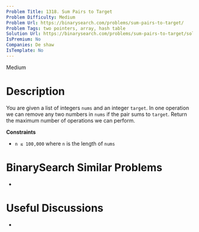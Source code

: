```yaml
---
Problem Title: 1318. Sum Pairs to Target
Problem Difficulty: Medium
Problem Url: https://binarysearch.com/problems/sum-pairs-to-target/
Problem Tags: two pointers, array, hash table
Solution Url: https://binarysearch.com/problems/sum-pairs-to-target/solutions/
IsPremium: No
Companies: De shaw
IsTemplate: No
---
```


<span style="color: ;">Medium</span>

# Description

You are given a list of integers `nums` and an integer `target`. In one operation we can remove any two numbers in `nums` if the pair sums to `target`. Return the maximum number of operations we can perform.

**Constraints**
- `n ≤ 100,000` where `n` is the length of `nums`

# BinarySearch Similar Problems

- []()

# Useful Discussions

- []()
